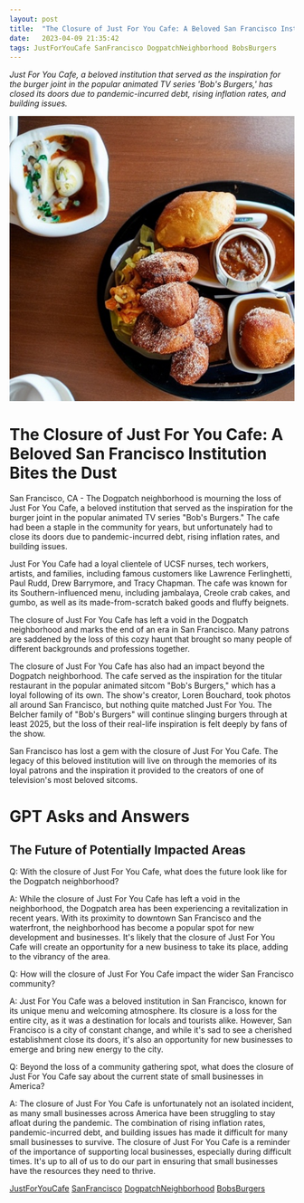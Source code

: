 ```yaml
---
layout: post
title:  "The Closure of Just For You Cafe: A Beloved San Francisco Institution Bites the Dust"
date:   2023-04-09 21:35:42 
tags: JustForYouCafe SanFrancisco DogpatchNeighborhood BobsBurgers
---
```

*Just For You Cafe, a beloved institution that served as the inspiration for the burger joint in the popular animated TV series 'Bob's Burgers,' has closed its doors due to pandemic-incurred debt, rising inflation rates, and building issues.*

![A cozy cafe with Southern-influenced menu, including jambalaya, Creole crab cakes, and gumbo, as well as its made-from-scratch baked goods and fluffy beignets.](/assets/2f214974-d0e9-4add-bd39-4c639b51a8f4.jpg "The Closure of Just For You Cafe: A Beloved San Francisco Institution Bites the Dust")

# The Closure of Just For You Cafe: A Beloved San Francisco Institution Bites the Dust

San Francisco, CA - The Dogpatch neighborhood is mourning the loss of Just For You Cafe, a beloved institution that served as the inspiration for the burger joint in the popular animated TV series "Bob's Burgers." The cafe had been a staple in the community for years, but unfortunately had to close its doors due to pandemic-incurred debt, rising inflation rates, and building issues.

Just For You Cafe had a loyal clientele of UCSF nurses, tech workers, artists, and families, including famous customers like Lawrence Ferlinghetti, Paul Rudd, Drew Barrymore, and Tracy Chapman. The cafe was known for its Southern-influenced menu, including jambalaya, Creole crab cakes, and gumbo, as well as its made-from-scratch baked goods and fluffy beignets.

The closure of Just For You Cafe has left a void in the Dogpatch neighborhood and marks the end of an era in San Francisco. Many patrons are saddened by the loss of this cozy haunt that brought so many people of different backgrounds and professions together.

The closure of Just For You Cafe has also had an impact beyond the Dogpatch neighborhood. The cafe served as the inspiration for the titular restaurant in the popular animated sitcom "Bob's Burgers," which has a loyal following of its own. The show's creator, Loren Bouchard, took photos all around San Francisco, but nothing quite matched Just For You. The Belcher family of "Bob's Burgers" will continue slinging burgers through at least 2025, but the loss of their real-life inspiration is felt deeply by fans of the show.

San Francisco has lost a gem with the closure of Just For You Cafe. The legacy of this beloved institution will live on through the memories of its loyal patrons and the inspiration it provided to the creators of one of television's most beloved sitcoms.

# GPT Asks and Answers

## The Future of Potentially Impacted Areas

Q: With the closure of Just For You Cafe, what does the future look like for the Dogpatch neighborhood? 

A: While the closure of Just For You Cafe has left a void in the neighborhood, the Dogpatch area has been experiencing a revitalization in recent years. With its proximity to downtown San Francisco and the waterfront, the neighborhood has become a popular spot for new development and businesses. It's likely that the closure of Just For You Cafe will create an opportunity for a new business to take its place, adding to the vibrancy of the area.

Q: How will the closure of Just For You Cafe impact the wider San Francisco community?

A: Just For You Cafe was a beloved institution in San Francisco, known for its unique menu and welcoming atmosphere. Its closure is a loss for the entire city, as it was a destination for locals and tourists alike. However, San Francisco is a city of constant change, and while it's sad to see a cherished establishment close its doors, it's also an opportunity for new businesses to emerge and bring new energy to the city.

Q: Beyond the loss of a community gathering spot, what does the closure of Just For You Cafe say about the current state of small businesses in America?

A: The closure of Just For You Cafe is unfortunately not an isolated incident, as many small businesses across America have been struggling to stay afloat during the pandemic. The combination of rising inflation rates, pandemic-incurred debt, and building issues has made it difficult for many small businesses to survive. The closure of Just For You Cafe is a reminder of the importance of supporting local businesses, especially during difficult times. It's up to all of us to do our part in ensuring that small businesses have the resources they need to thrive.

[JustForYouCafe](/tags/JustForYouCafe) [SanFrancisco](/tags/SanFrancisco) [DogpatchNeighborhood](/tags/DogpatchNeighborhood) [BobsBurgers](/tags/BobsBurgers)